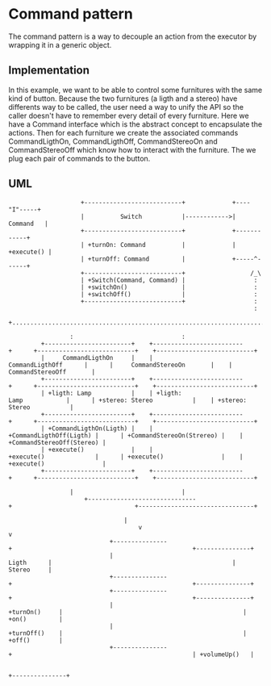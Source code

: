 # Command pattern #
The command pattern is a way to decouple an action from the executor by wrapping it in a generic object.

## Implementation ##
In this example, we want to be able to control some furnitures with the same kind of button. Because the two furnitures (a ligth and a stereo) have differents way to be called, the user need a way to unify the API so the caller doesn't have to remember every detail of every furniture.
Here we have a Command interface which is the abstract concept to encapsulate the actions. Then for each furniture we create the associated commands CommandLigthOn, CommandLigthOff, CommandStereoOn and CommandStereoOff which know how to interact with the furniture. The we plug each pair of commands to the button.

## UML ##
                        +---------------------------+             +----"I"-----+
                        |          Switch           |------------>|  Command   |
                        +---------------------------+             +------------+
                        | +turnOn: Command          |             | +execute() |
                        | +turnOff: Command         |             +-----^------+
                        +---------------------------+                  /_\
                        | +Switch(Command, Command) |                   :
                        | +switchOn()               |                   :
                        | +switchOff()              |                   :
                        +---------------------------+                   :
                                                                        :
                         +...................................................................................................+
                         :                              :                                 :                                  :
             +------------------------+    +-------------------------+      +---------------------------+    +---------------------------+
             |     CommandLigthOn     |    |    CommandLigthOff      |      |     CommandStereoOn       |    |    CommandStereoOff       |
             +------------------------+    +-------------------------+      +---------------------------+    +---------------------------+
             | +ligth: Lamp           |    | +ligth: Lamp            |      | +stereo: Stereo           |    | +stereo: Stereo           |
             +------------------------+    +-------------------------+      +---------------------------+    +---------------------------+
             | +CommandLigthOn(Ligth) |    | +CommandLigthOff(Ligth) |      | +CommandStereoOn(Strereo) |    | +CommandStereoOff(Stereo) |
             | +execute()             |    | +execute()              |      | +execute()                |    | +execute()                |
             +------------------------+    +-------------------------+      +---------------------------+    +---------------------------+
                         |                              |                                  |                                |
                         +------------------------------+                                  +--------------------------------+
                                        |                                                                 |
                                        v                                                                 v
                                +---------------+                                                  +---------------+
                                |    Ligth      |                                                  |    Stereo     |
                                +---------------+                                                  +---------------+
                                +---------------+                                                  +---------------+
                                | +turnOn()     |                                                  | +on()         |
                                | +turnOff()    |                                                  | +off()        |
                                +---------------+                                                  | +volumeUp()   |
                                                                                                   +---------------+

